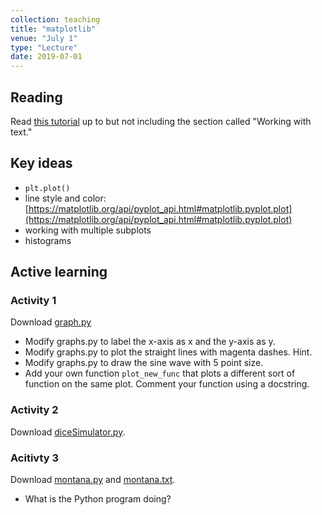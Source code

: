 ```yaml
---
collection: teaching
title: "matplotlib"
venue: "July 1"
type: "Lecture"
date: 2019-07-01
---
```


## Reading
Read [this tutorial](https://matplotlib.org/users/pyplot_tutorial.html) up to but not including the section called "Working with text."

## Key ideas
* `plt.plot()`
* line style and color: [https://matplotlib.org/api/pyplot_api.html#matplotlib.pyplot.plot](https://matplotlib.org/api/pyplot_api.html#matplotlib.pyplot.plot)
* working with multiple subplots
* histograms

## Active learning

### Activity 1
Download [graph.py](https://lgw2.github.io/teaching/csci127-summer-2019/lectures/graph.py)
* Modify graphs.py to label the x-axis as x and the y-axis as y.
* Modify graphs.py to plot the straight lines with magenta dashes. Hint.
* Modify graphs.py to draw the sine wave with 5 point size.
* Add your own function `plot_new_func` that plots a different sort of function on the
same plot. Comment your function using a docstring.

### Activity 2
Download [diceSimulator.py](https://lgw2.github.io/teaching/csci127-summer-2019/lectures/activities/diceSimulator.py).

### Acitivty 3
Download [montana.py](https://lgw2.github.io/teaching/csci127-summer-2019/lectures/activities/montana.py)
and
[montana.txt](https://lgw2.github.io/teaching/csci127-summer-2019/lectures/activities/montana.txt).
* What is the Python program doing?

